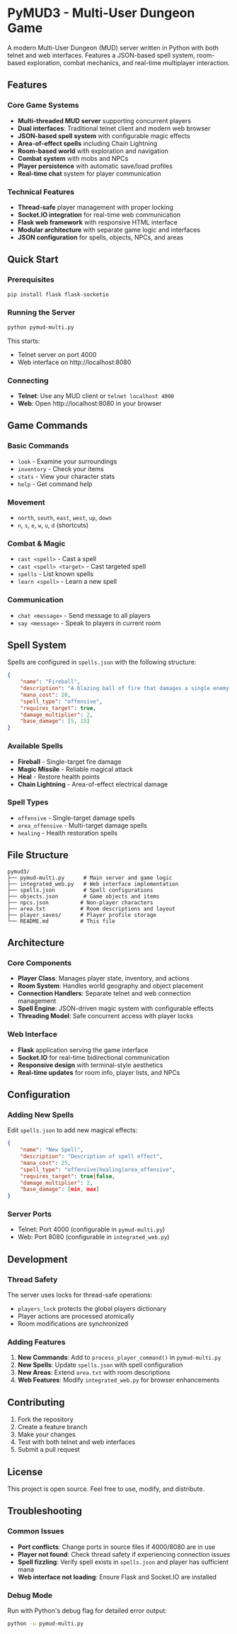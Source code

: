 # PyMUD3 - Multi-User Dungeon Game

A modern Multi-User Dungeon (MUD) server written in Python with both telnet and web interfaces. Features a JSON-based spell system, room-based exploration, combat mechanics, and real-time multiplayer interaction.

## Features

### Core Game Systems
- **Multi-threaded MUD server** supporting concurrent players
- **Dual interfaces**: Traditional telnet client and modern web browser
- **JSON-based spell system** with configurable magic effects
- **Area-of-effect spells** including Chain Lightning
- **Room-based world** with exploration and navigation
- **Combat system** with mobs and NPCs
- **Player persistence** with automatic save/load profiles
- **Real-time chat** system for player communication

### Technical Features
- **Thread-safe** player management with proper locking
- **Socket.IO integration** for real-time web communication
- **Flask web framework** with responsive HTML interface
- **Modular architecture** with separate game logic and interfaces
- **JSON configuration** for spells, objects, NPCs, and areas

## Quick Start

### Prerequisites
```bash
pip install flask flask-socketio
```

### Running the Server
```bash
python pymud-multi.py
```

This starts:
- Telnet server on port 4000
- Web interface on http://localhost:8080

### Connecting
- **Telnet**: Use any MUD client or `telnet localhost 4000`
- **Web**: Open http://localhost:8080 in your browser

## Game Commands

### Basic Commands
- `look` - Examine your surroundings
- `inventory` - Check your items
- `stats` - View your character stats
- `help` - Get command help

### Movement
- `north`, `south`, `east`, `west`, `up`, `down`
- `n`, `s`, `e`, `w`, `u`, `d` (shortcuts)

### Combat & Magic
- `cast <spell>` - Cast a spell
- `cast <spell> <target>` - Cast targeted spell
- `spells` - List known spells
- `learn <spell>` - Learn a new spell

### Communication
- `chat <message>` - Send message to all players
- `say <message>` - Speak to players in current room

## Spell System

Spells are configured in `spells.json` with the following structure:

```json
{
    "name": "Fireball",
    "description": "A blazing ball of fire that damages a single enemy.",
    "mana_cost": 20,
    "spell_type": "offensive",
    "requires_target": true,
    "damage_multiplier": 2,
    "base_damage": [5, 15]
}
```

### Available Spells
- **Fireball** - Single-target fire damage
- **Magic Missile** - Reliable magical attack
- **Heal** - Restore health points
- **Chain Lightning** - Area-of-effect electrical damage

### Spell Types
- `offensive` - Single-target damage spells
- `area_offensive` - Multi-target damage spells
- `healing` - Health restoration spells

## File Structure

```
pymud3/
├── pymud-multi.py      # Main server and game logic
├── integrated_web.py   # Web interface implementation
├── spells.json         # Spell configurations
├── objects.json        # Game objects and items
├── npcs.json          # Non-player characters
├── area.txt           # Room descriptions and layout
├── player_saves/      # Player profile storage
└── README.md          # This file
```

## Architecture

### Core Components
- **Player Class**: Manages player state, inventory, and actions
- **Room System**: Handles world geography and object placement
- **Connection Handlers**: Separate telnet and web connection management
- **Spell Engine**: JSON-driven magic system with configurable effects
- **Threading Model**: Safe concurrent access with player locks

### Web Interface
- **Flask** application serving the game interface
- **Socket.IO** for real-time bidirectional communication
- **Responsive design** with terminal-style aesthetics
- **Real-time updates** for room info, player lists, and NPCs

## Configuration

### Adding New Spells
Edit `spells.json` to add new magical effects:

```json
{
    "name": "New Spell",
    "description": "Description of spell effect",
    "mana_cost": 25,
    "spell_type": "offensive|healing|area_offensive",
    "requires_target": true|false,
    "damage_multiplier": 2,
    "base_damage": [min, max]
}
```

### Server Ports
- Telnet: Port 4000 (configurable in `pymud-multi.py`)
- Web: Port 8080 (configurable in `integrated_web.py`)

## Development

### Thread Safety
The server uses locks for thread-safe operations:
- `players_lock` protects the global players dictionary
- Player actions are processed atomically
- Room modifications are synchronized

### Adding Features
1. **New Commands**: Add to `process_player_command()` in `pymud-multi.py`
2. **New Spells**: Update `spells.json` with spell configuration
3. **New Areas**: Extend `area.txt` with room descriptions
4. **Web Features**: Modify `integrated_web.py` for browser enhancements

## Contributing

1. Fork the repository
2. Create a feature branch
3. Make your changes
4. Test with both telnet and web interfaces
5. Submit a pull request

## License

This project is open source. Feel free to use, modify, and distribute.

## Troubleshooting

### Common Issues
- **Port conflicts**: Change ports in source files if 4000/8080 are in use
- **Player not found**: Check thread safety if experiencing connection issues
- **Spell fizzling**: Verify spell exists in `spells.json` and player has sufficient mana
- **Web interface not loading**: Ensure Flask and Socket.IO are installed

### Debug Mode
Run with Python's debug flag for detailed error output:
```bash
python -u pymud-multi.py
